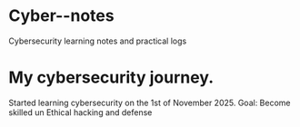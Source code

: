 # Cyber--notes
Cybersecurity learning notes and practical logs 
# My cybersecurity journey.
Started learning cybersecurity on the 1st of November 2025.
Goal: Become skilled un Ethical hacking and defense
